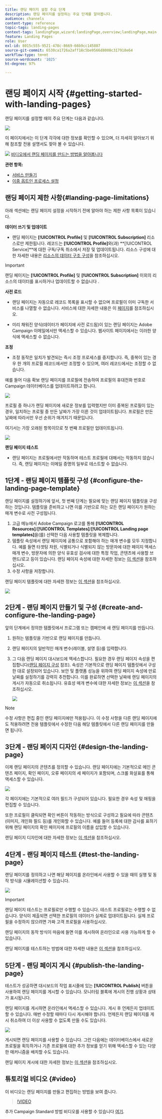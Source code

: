 ```yaml
---
title: 랜딩 페이지 설정 주요 단계
description: 랜딩 페이지를 설정하는 주요 단계를 알아봅니다.
audience: channels
content-type: reference
topic-tags: landing-pages
context-tags: landingPage,wizard;landingPage,overview;landingPage,main
feature: Landing Pages
role: User
exl-id: 8015c555-9521-478c-8669-66b9cc145887
source-git-commit: 6530ca1726a2aff18c5be9566d8008c317918e64
workflow-type: tm+mt
source-wordcount: '1025'
ht-degree: 97%

---
```


# 랜딩 페이지 시작 {#getting-started-with-landing-pages}

랜딩 페이지를 설정할 때의 주요 단계는 다음과 같습니다.

![](assets/lp_steps.png)

이 페이지에서는 이 단계 각각에 대한 정보를 확인할 수 있으며, 더 자세히 알아보기 위해 참조할 전용 설명서도 찾아 볼 수 있습니다.

![](assets/do-not-localize/how-to-video.png) [비디오에서 랜딩 페이지를 만드는 방법을 알아봅니다](#video)

**관련 항목:**

* [서비스 만들기](../../audiences/using/creating-a-service.md)
* [이중 옵트인 프로세스 설정](setting-up-a-double-opt-in-process.md)

## 랜딩 페이지 제한 사항{#landing-page-limitations}

아래 섹션에는 랜딩 페이지 설정을 시작하기 전에 알아야 하는 제한 사항 목록이 있습니다.

**데이터 쓰기 및 업데이트**

* 랜딩 페이지는 **[!UICONTROL Profile]** 및 **[!UICONTROL Subscription]** 리소스로만 제한됩니다. 레코드는 **[!UICONTROL Profile]**&#x200B;와(과) **[!UICONTROL Service]**에 대한 구독/구독 취소에서 저장 및 업데이트됩니다.
리소스 구성에 대한 자세한 내용은 [리소스의 데이터 구조 구성](../../developing/using/configuring-the-resource-s-data-structure.md)을 참조하십시오.

>[!IMPORTANT]
>
>랜딩 페이지는 **[!UICONTROL Profile]** 및 **[!UICONTROL Subscription]** 이외의 리소스의 데이터를 표시하거나 업데이트할 수 없습니다 .

**사전 로드**

* 랜딩 페이지는 자동으로 레코드 목록을 표시할 수 없으며 프로필이 이미 구독한 서비스를 나열할 수 없습니다. 서비스에 대한 자세한 내용은 이 [페이지](../../audiences/using/creating-a-service.md)를 참조하십시오.

* 미리 채워진 양식(데이터가 페이지에 사전 로드됨)이 있는 랜딩 페이지는 Adobe Campaign 이메일에서만 액세스할 수 있습니다. 웹사이트 페이지에서는 이러한 양식에 액세스할 수 없습니다.

**조정**

* 조정 동작은 일치가 발견되는 즉시 조정 프로세스를 중지합니다. 즉, 중복이 있는 경우 한 개의 프로필 레코드에서만 조정할 수 있으며, 여러 레코드에서는 조정할 수 없습니다.

예를 들어 다음 확보 랜딩 페이지를 프로필에 전송하여 프로필의 휴대전화 번호로 Campaign 데이터베이스를 업데이트하려고 합니다.

![](assets/landing_page_limitation_1.png)

프로필 중 하나가 랜딩 페이지에 새로운 정보를 입력했지만 이미 중복된 프로필이 있는 경우, 일치하는 프로필 중 만든 날짜가 가장 이른 것이 업데이트됩니다. 프로필은 만든 날짜에 따라서만 우선 순위가 매겨지기 때문입니다.

여기서는 가장 오래된 항목이므로 첫 번째 프로필만 업데이트됩니다.

![](assets/landing_page_limitation_2.png)

**랜딩 페이지 테스트**

* 랜딩 페이지는 프로필에서만 작동하며 테스트 프로필에 대해서는 작동하지 않습니다. 즉, 랜딩 페이지는 이메일 증명의 일부로 테스트할 수 없습니다.

## 1단계 - 랜딩 페이지 템플릿 구성 {#configure-the-landing-page-template}

랜딩 페이지를 설정하기에 앞서, 첫 번째 단계는 필요에 맞는 랜딩 페이지 템플릿을 구성하는 것입니다. 템플릿을 준비하고 나면 이를 기반으로 하는 모든 랜딩 페이지가 원하는 매개 변수로 사전 구성됩니다.

1. 고급 메뉴에서 Adobe Campaign 로고를 통해 **[!UICONTROL Resources]**/**[!UICONTROL Templates]**/**[!UICONTROL Landing page templates]**&#x200B;을(를) 선택한 다음 사용할 템플릿을 복제합니다.
1. 템플릿 속성에서 랜딩 페이지에 공통으로 포함해야 하는 매개 변수를 모두 지정합니다. 예를 들면 타겟팅 차원, 식별되거나 식별되지 않는 방문자에 대한 페이지 액세스 매개 변수, 방문자에 의한 양식 유효성 검사에 대한 특정 작업, 콘텐츠에 사용할 브랜드/로고 등이 있습니다. 랜딩 페이지 속성에 대한 자세한 정보는 [이 섹션](../../channels/using/configuring-landing-page.md)을 참조하십시오.
1. 수정 사항을 저장합니다.

랜딩 페이지 템플릿에 대한 자세한 정보는 [이 섹션](../../channels/using/getting-started-with-landing-pages.md)을 참조하십시오.

![](assets/lp-steps1.png)

## 2단계 - 랜딩 페이지 만들기 및 구성 {#create-and-configure-the-landing-page}

앞의 단계에서 정의한 템플릿에서 프로그램 또는 캠페인에 새 랜딩 페이지를 만듭니다.

1. 원하는 템플릿을 기반으로 랜딩 페이지를 만듭니다.
1. 랜딩 페이지의 일반적인 매개 변수(레이블, 설명 등)를 입력합니다.
1. 그 다음 랜딩 페이지 대시보드에 액세스합니다. 필요한 경우 랜딩 페이지 속성을 편집합니다([랜딩 페이지 구성](../../channels/using/configuring-landing-page.md) 참조). 속성은 기본적으로 랜딩 페이지 템플릿에서 구성한 대로 설정되어 있습니다.
보안 및 플랫폼 성능을 위하여 랜딩 페이지 속성에 만료 날짜를 설정하기를 강력히 추천합니다. 이를 완료하면 선택한 날짜에 랜딩 페이지의 게시가 자동으로 취소됩니다. 유효성 매개 변수에 대한 자세한 정보는 [이 섹션](../../channels/using/testing-publishing-landing-page.md#setting-up-validity-parameters)을 참조하십시오.

   ![](assets/lp-steps3.png)

>[!NOTE]
>
>수정 사항은 편집 중인 랜딩 페이지에만 적용됩니다. 이 수정 사항을 다른 랜딩 페이지에도 적용하려면 전용 템플릿에서 수정한 다음 해당 템플릿에서 다른 랜딩 페이지를 만들면 됩니다.

## 3단계 - 랜딩 페이지 디자인 {#design-the-landing-page}

이제 랜딩 페이지의 콘텐츠를 정의할 수 있습니다. 랜딩 페이지에는 기본적으로 메인 콘텐츠 페이지, 확인 페이지, 오류 페이지의 세 페이지가 포함되며, 스크롤 화살표를 통해 액세스할 수 있습니다. 

![](assets/lp-steps4.png)

각 페이지에는 기본적으로 여러 필드가 구성되어 있습니다. 필요한 경우 속성 및 매핑을 편집할 수 있습니다.

또한 프로필이 클릭되면 확인 버튼이 작동하는 방식으로 구성하고 필요에 따라 콘텐츠(이미지, 개인화 필드 등)를 개인화할 수 있습니다. 예를 들어 등록에 대한 감사를 표하기 위해 랜딩 페이지의 확인 페이지에 프로필의 이름을 삽입할 수 있습니다.

랜딩 페이지 디자인에 대한 자세한 정보는 [이 섹션](../../channels/using/designing-a-landing-page.md)을 참조하십시오.

## 4단계 - 랜딩 페이지 테스트 {#test-the-landing-page}

랜딩 페이지를 정의하고 나면 해당 페이지를 온라인에서 사용할 수 있을 때의 실행 및 동작 방식을 시뮬레이션할 수 있습니다.

![](assets/lp-steps5.png)

>[!IMPORTANT]
>
>랜딩 페이지 테스트는 프로필로만 수행할 수 있습니다. 테스트 프로필로는 수행할 수 없습니다. 양식이 제출되면 선택한 프로필의 데이터가 실제로 업데이트됩니다. 실제 프로필을 수정하지 않으려면 가짜 고객 프로필을 사용하십시오.

랜딩 페이지의 동작 방식이 마음에 들면 이를 게시하여 온라인으로 사용 가능하게 할 수 있습니다.

랜딩 페이지를 테스트하는 방법에 대한 자세한 내용은 [이 섹션](../../channels/using/testing-publishing-landing-page.md#testing-the-landing-page-)을 참조하십시오.

## 5단계 - 랜딩 페이지 게시 {#publish-the-landing-page}

테스트가 성공하면 대시보드의 작업 표시줄에 있는 **[!UICONTROL Publish]** 버튼을 사용하여 랜딩 페이지를 게시할 수 있습니다. 모니터링 블록에 게시의 진행 상황과 상태가 표시됩니다.

랜딩 페이지를 게시하면 온라인에서 액세스할 수 있습니다. 게시 후 언제든지 업데이트할 수 있습니다. 매번 수정할 때마다 다시 게시해야 합니다. 언제든지 랜딩 페이지를 게시 취소하여 더 이상 사용할 수 없도록 만들 수도 있습니다.

![](assets/lp-steps6.png)

게시되면 랜딩 페이지를 사용할 수 있습니다. 그런 다음에는 데이터베이스에서 새로운 프로필을 획득하거나 기존 프로필에 대한 추가 정보를 얻기 위해 액세스할 수 있는 다양한 매커니즘을 배치할 수도 있습니다.

랜딩 페이지 게시에 대한 자세한 정보는 [이 섹션](../../channels/using/testing-publishing-landing-page.md#publishing-a-landing-page)을 참조하십시오.

## 튜토리얼 비디오 {#video}

이 비디오는 랜딩 페이지를 만들고 편집하는 방법을 보여 줍니다.

>[!VIDEO](https://video.tv.adobe.com/v/24093?quality=12)

추가 Campaign Standard 방법 비디오를 사용할 수 있습니다 [여기](https://experienceleague.adobe.com/docs/campaign-standard-learn/tutorials/overview.html?lang=ko).
